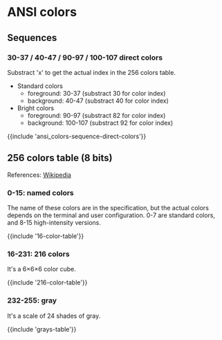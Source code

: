 ﻿---
Title: 'ANSI colors'
Toc:
  Parent: 'ANSI escape sequences'
  Label: 'ANSI colors'
  Order: 100
---

# ANSI colors

## Sequences

### 30-37 / 40-47 / 90-97 / 100-107 direct colors

Substract 'x' to get the actual index in the 256 colors table.

* Standard colors
    * foreground: 30-37 (substract 30 for color index)
    * background: 40-47 (substract 40 for color index)
* Bright colors
    * foreground: 90-97 (substract 82 for color index)
    * background: 100-107 (substract 92 for color index)

{{include 'ansi_colors-sequence-direct-colors'}}

<div class="color-tables">

## 256 colors table (8 bits)

References: [Wikipedia](https://en.wikipedia.org/wiki/ANSI_escape_code#8-bit)

### 0-15: named colors

The name of these colors are in the specification, but the actual colors depends on the terminal and user configuration.
0-7 are standard colors, and 8-15 high-intensity versions.

<div>{{include '16-color-table'}}</div>

### 16-231: 216 colors

It's a 6×6×6 color cube.

<div>{{include '216-color-table'}}</div>

### 232-255: gray

It's a scale of 24 shades of gray.

<div>{{include 'grays-table'}}</div>

</div>

